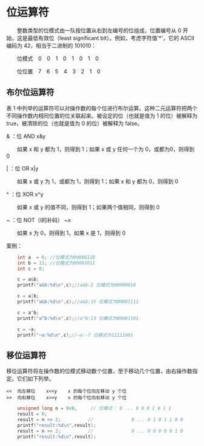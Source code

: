 # 位运算符

&emsp;&emsp;整数类型的位模式由一队按位置从右到左编号的位组成，位置编号从 0 开始，这是最低有效位（least significant bit）。例如，考虑字符值'*'，它的 ASCII 编码为 42，相当于二进制的 101010：

&emsp;&emsp;位模式　0　0　1　0　1　0　1　0


&emsp;&emsp;位位置　7　6　5　4　3　2　1　0

## 布尔位运算符
表 1 中列举的运算符可以对操作数的每个位进行布尔运算。这种二元运算符把两个不同操作数内相同位置的位关联起来。被设定的位（也就是值为 1 的位）被解释为 true，被清除的位（也就是值为 0 的位）被解释为 false。


& ：位 AND	x&y 	
 
 &emsp;&emsp;如果 x 和 y 都为 1，则得到 1；如果 x 或 y 任何一个为 0，或都为0，则得到 0

| ：位 OR	 x|y 	 

 &emsp;&emsp;如果 x 或 y 为 1，或都为 1，则得到 1；如果 x 和 y 都为 0，则得到 0

^ ：位 XOR	 x^y 	
 
 &emsp;&emsp;如果 x 或 y 的值不同，则得到 1；如果两个值相同，则得到 0
    
    
~ ：位 NOT（I的补码）	 ~x 	

&emsp;&emsp;如果 x 为 0，则得到 1，如果 x 是 1，则得到 0

案例：
```c
    int a  = 6; //位模式为00000110
    int b = 11; //位模式为00001011
    int c = 0;

    c = a&b;
    printf("a&b:%d\n",c);//a&b:2 位模式为00000010

    c = a|b;
    printf("a&b:%d\n",c);//a&b:15 位模式为00001111

    c = a^b;
    printf("a^b:%d\n",c);//a^b:13 位模式为00001101

    c = ~a;
    printf("~a:%d\n",c);//~a:-7 位模式为11111001
```

## 移位运算符
移位运算符将左操作数的位模式移动数个位置，至于移动几个位置，由右操作数指定。它们如下列举。
```
<<	向左移位	x<<y	x 的每个位向左移动 y 个位
>>	向右移位	x>>y	x 的每个位向右移动 y 个位
```
```c
    unsigned long n = 0xB,     // 位模式： 0 ... 0 0 0 1 0 1 1
    result = 0;
    result = n << 2;          //              0 ... 0 1 0 1 1 0 0
    printf("result:%d\n",result);
    result = n >> 2;          //              0 ... 0 0 0 0 0 1 0
    printf("result:%d\n",result);
```